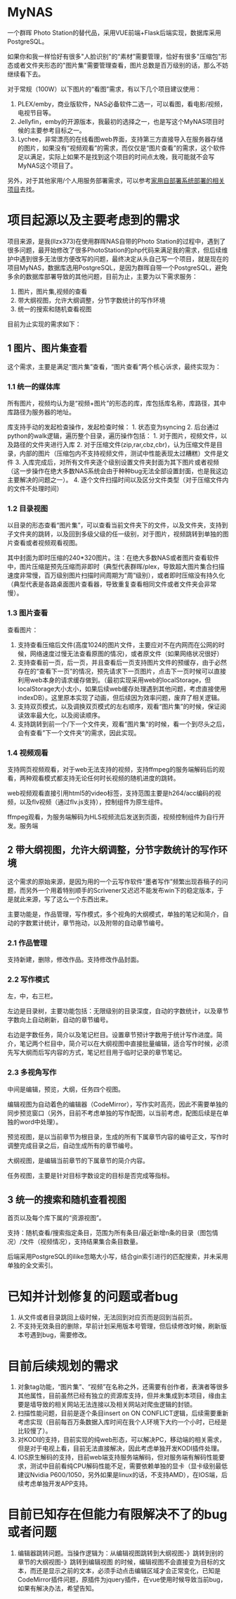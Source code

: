 # MyNAS
一个群晖 Photo Station的替代品，采用VUE前端+Flask后端实现，数据库采用PostgreSQL。

如果你和我一样恰好有很多"人脸识别"的“素材”需要管理，恰好有很多"压缩包"形态或者文件夹形态的"图片集"需要管理查看，图片总数是百万级别的话，那么不妨继续看下去。

对于常规（100W）以下图片的“看图”需求，有以下几个项目建议使用：

1. PLEX/emby，商业版软件，NAS必备软件二选一，可以看图，看电影/视频，电视节目等。
2. Jellyfin，emby的开源版本，我最初的选择之一，也是写这个MyNAS项目时候的主要参考目标之一。
3. Lychee，非常漂亮的在线看图web界面，支持第三方直接导入在服务器存储的图片，如果没有“视频观看”的需求，而仅仅是“图片查看”的需求，这个软件足以满足，实际上如果不是找到这个项目的时间点太晚，我可能就不会写MyNAS这个项目了。

另外，对于其他家用/个人用服务部署需求，可以参考[家用自部署系统部署的相关项目](https://github.com/awesome-selfhosted/awesome-selfhosted)去找。

# 项目起源以及主要考虑到的需求

项目来源，是我(llzx373)在使用群晖NAS自带的Photo Station的过程中，遇到了很多问题，最开始修改了很多PhotoStation的php代码来满足我的需求，但后续维护中遇到很多无法很方便改写的问题，最终决定从头自己写一个项目，就是现在的项目MyNAS，数据库选用PostgreSQL，是因为群晖自带一个PostgreSQL，避免多余的数据库部署导致的其他问题，目前为止，主要为以下需求服务：

1. 图片，图片集,视频的查看
2. 带大纲视图，允许大纲调整，分节字数统计的写作环境
3. 统一的搜索和随机查看视图

目前为止实现的需求如下：

## 1 图片、图片集查看

这个需求，主要是满足“图片集”查看，“图片查看”两个核心诉求，最终实现为：

### 1.1 统一的媒体库

所有图片，视频均认为是“视频+图片”的形态的库，库包括库名称，库路径，其中库路径为服务器的地址。

库支持手动的发起检查操作，发起检查时候：
    1. 状态变为syncing
    2. 后台通过python的walk逻辑，遍历整个目录，遍历操作包括：
        1. 对于图片，视频文件，以及路径的文件夹进行入库
        2. 对于压缩文件(zip,rar,cbz,cbr)，认为压缩文件是目录，内部的图片（压缩包内不支持视频文件，测试中性能表现太过糟糕）文件是文件
        3. 入库完成后，对所有文件夹逐个级别设置文件夹封面为其下图片或者视频（这一步操作在绝大多数NAS系统会由于种种bug无法全部设置封面，也是我这边主要解决的问题之一）。
        4. 逐个文件扫描时间以及区分文件类型（对于压缩文件内的文件不处理时间）

### 1.2 目录视图

以目录的形态查看“图片集”，可以查看当前文件夹下的文件，以及文件夹，支持到子文件夹的跳转，以及回到多级父级的任一级别，对于图片，视频跳转到单独的图片查看或者视频观看视图。

其中封面为即时压缩的240*320图片。注：在绝大多数NAS或者图片查看软件中，图片压缩是预先压缩而非即时（典型代表群晖/plex，导致超大图片集合扫描速度非常慢，百万级别图片扫描时间周期为“周”级别），或者即时压缩没有持久化（典型代表是各路桌面图片查看器，导致重复查看相同文件或者文件夹会非常慢）。

### 1.3 图片查看

查看图片：

1. 支持查看压缩后文件(高度1024的图片文件，主要应对不在内网而在公网的时候，网络速度过慢无法查看原图的情况)，或者原文件（如果网络状况很好）
2. 支持查看前一页，后一页，并且查看后一页支持图片文件的预缓存，由于必然存在的“查看下一页”的情况，预先请求下一页图片，点击下一页时候可以直接利用web本身的请求缓存做到。（最初实现采用web的localStorage，但localStorage大小太小，如果后续web缓存处理遇到其他问题，考虑直接使用indexDB）。这里原本实现了动画，但后续因为效率问题，废弃了相关逻辑。
3. 支持双页模式，以及调换双页模式的左右顺序，观看“图片集”的时候，保证阅读效率最大化，以及阅读顺序。
4. 支持跳转到前一个/下一个文件夹，观看”图片集“的时候，看一个到尽头之后，会有查看”下一个文件夹“的需求，因此实现。


### 1.4 视频观看

支持网页视频观看，对于web无法支持的视频，支持ffmpeg的服务端解码后的观看，两种观看模式都支持无论任何时长视频的随机进度的跳转。

web视频观看直接引用html5的video标签，支持范围主要是h264/acc编码的视频，以及flv视频（通过flv.js支持），控制组件为原生组件。

ffmpeg观看，为服务端解码为HLS视频流后发送到页面，视频控制组件为自行开发。服务端

## 2 带大纲视图，允许大纲调整，分节字数统计的写作环境

这个需求的原始来源，是因为用的一个云写作软件“墨者写作”频繁出现吞稿子的问题，而另外一个用着特别顺手的Scrivener又迟迟不能发布win下的稳定版本，于是就此来源，写了这么一个东西出来。

主要功能是，作品管理，写作模式，多个视角的大纲模式，单独的笔记和简介，自动的字数累计统计，章节拖动，以及附带的自动章节编号。

### 2.1 作品管理

支持新建，删除，修改作品。支持修改作品封面。

### 2.2 写作模式

左，中，右三栏。

左边是目录树，主要功能包括：无限级别的目录深度，自动的字数统计，以及章节字数向上自动刷新，自动的章节编号。

右边是字数任务，简介以及笔记栏目。设置章节预计字数用于统计写作进度。简介，笔记两个栏目中，简介可以在大纲视图中直接批量编辑，适合写作时候，必须先写大纲而后写内容的方式，笔记栏目用于临时记录的章节笔记。

### 2.3 多视角写作

中间是编辑，预览，大纲，任务四个视图。

编辑视图为自动着色的编辑器（CodeMirror），写作实时高亮，因此不需要单独的同步预览窗口（另外，目前不考虑单独的写作配图，以当前考虑，配图后续是在单独的word中处理）。

预览视图，是以当前章节为根目录，生成的所有下属章节内容的编号正文，写作时调整完成目录之后，自动生成所有的章节编号。

大纲视图，是编辑当前章节的下属章节的简介内容。

任务视图，主要是针对目标字数设定的目标是否完成等指标。


## 3 统一的搜索和随机查看视图

首页以及每个库下属的“资源视图”。

支持：随机查看/搜索指定条目，范围为所有条目/最近新增n条的目录（图包情况）/文件（视频情况），支持结果集合条目数量。

后端采用PostgreSQL的ilike忽略大小写，结合gin索引进行的匹配搜索，并未采用单独的全文索引。


# 已知并计划修复的问题或者bug

1. 从文件或者目录跳回上级时候，无法回到对应页而是回到当前页。
2. 不支持无效条目的删除，早前计划采用版本号管理，但后续修改时候，刷新版本号遇到bug，需要修改。

# 目前后续规划的需求

1. 对象tag功能，“图片集”、“视频”在名称之外，还需要有创作者，表演者等很多其他属性，目前虽然已经有独立的资源库支持，但并未集成到本项目，缘由主要是墙导致的相关网站无法连接以及相关网站对爬虫逻辑的封锁。
2. 扫描性能问题，目前是逐个条目insert on ON CONFLICT逻辑，后续需要重新考虑实现（目前每百万条数据入库时间在我个人环境下大约一个小时，已经是比较慢了）。
3. 对KODI的支持，目前实现的纯web形态，可以解决PC，移动端的相关需求，但是对于电视上看，目前无法直接解决，因此考虑单独开发KODI插件处理。
4. IOS原生解码的支持，目前web端支持服务端解码，但对服务端有解码性能要求，测试中目前看纯CPU解码性能不足，需要依赖单独的显卡（显卡级别最低建议Nvidia P600/1050，另外如果是linux的话，不支持AMD），在IOS端，后续考虑单独开发APP支持。

# 目前已知存在但能力有限解决不了的bug或者问题

1. 编辑器跳转问题。当操作逻辑为：从编辑视图跳转到大纲视图-》跳转到别的章节的大纲视图-》跳转到编辑视图 的时候，编辑视图不会直接变为目标的文本，而还是显示之前的文本，必须手动点击编辑区域才会正常变化，已知是CodeMirror插件问题，原插件为jquery插件，在vue使用时候导致当前bug，如果有解决办法，希望告知。
